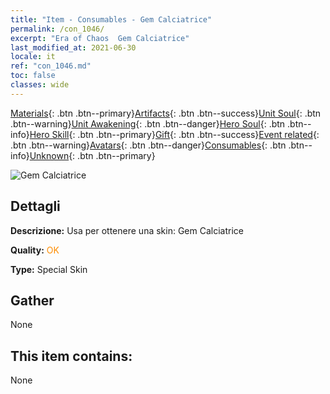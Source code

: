 ```yaml
---
title: "Item - Consumables - Gem Calciatrice"
permalink: /con_1046/
excerpt: "Era of Chaos  Gem Calciatrice"
last_modified_at: 2021-06-30
locale: it
ref: "con_1046.md"
toc: false
classes: wide
---
```

 [Materials](/ItemsIT/){: .btn .btn--primary}[Artifacts](/ItemsIT/Artifacts/){: .btn .btn--success}[Unit Soul](/ItemsIT/UnitSoul/){: .btn .btn--warning}[Unit Awakening](/ItemsIT/UnitAwakening/){: .btn .btn--danger}[Hero Soul](/ItemsIT/HeroSoul/){: .btn .btn--info}[Hero Skill](/ItemsIT/HeroSkill/){: .btn .btn--primary}[Gift](/ItemsIT/Gift/){: .btn .btn--success}[Event related](/ItemsIT/Events/){: .btn .btn--warning}[Avatars](/ItemsIT/Avatars/){: .btn .btn--danger}[Consumables](/ItemsIT/Consumables/){: .btn .btn--info}[Unknown](/ItemsIT/Unknown/){: .btn .btn--primary}

 ![Gem Calciatrice](/images/h/h_Gem3.jpg)

## Dettagli
 **Descrizione:** Usa per ottenere una skin: Gem Calciatrice

 **Quality:** <span style="color: #FF8C00">OK</span>

 **Type:** Special Skin

## Gather

  None

## This item contains:

  None

